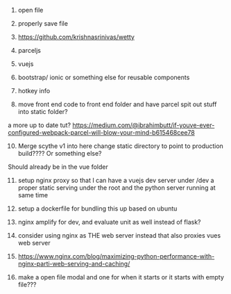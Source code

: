 1. open file
2. properly save file
3. https://github.com/krishnasrinivas/wetty


4. parceljs
5. vuejs
6. bootstrap/ ionic or something else for reusable components
7. hotkey info
8. move front end code to front end folder and have parcel spit out stuff into static folder?

a more up to date tut? https://medium.com/@ibrahimbutt/if-youve-ever-configured-webpack-parcel-will-blow-your-mind-b615468cee78



10.  Merge scythe v1 into here change static directory to point to production build????
Or something else?

Should already be in the vue folder



11. setup nginx proxy so that I can have a vuejs dev server under /dev
a proper static serving under the root and the python server running at same time

12. setup a dockerfile for bundling this up based on ubuntu

13. nginx amplify for dev, and evaluate unit as well instead of flask?

14. consider using nginx as THE web server instead that also proxies vues web server
15. https://www.nginx.com/blog/maximizing-python-performance-with-nginx-parti-web-serving-and-caching/


16. make a open file modal and one for when it starts or it starts with empty file???